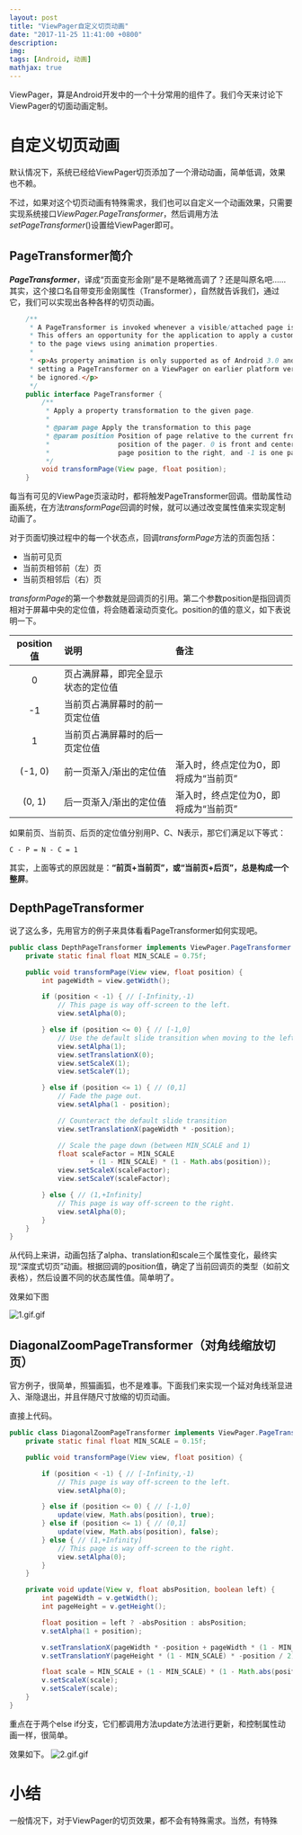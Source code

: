 ```yaml
---
layout: post
title: "ViewPager自定义切页动画"
date: "2017-11-25 11:41:00 +0800"
description:
img: 
tags: [Android, 动画]
mathjax: true
---
```


ViewPager，算是Android开发中的一个十分常用的组件了。我们今天来讨论下ViewPager的切面动画定制。

# 自定义切页动画

默认情况下，系统已经给ViewPager切页添加了一个滑动动画，简单低调，效果也不赖。

不过，如果对这个切页动画有特殊需求，我们也可以自定义一个动画效果，只需要实现系统接口*ViewPager.PageTransformer*，然后调用方法*setPageTransformer*()设置给ViewPager即可。

## PageTransformer简介

***PageTransformer***，译成“页面变形金刚”是不是略微高调了？还是叫原名吧……其实，这个接口名自带变形金刚属性（Transformer），自然就告诉我们，通过它，我们可以实现出各种各样的切页动画。

```java
	/**
     * A PageTransformer is invoked whenever a visible/attached page is scrolled.
     * This offers an opportunity for the application to apply a custom transformation
     * to the page views using animation properties.
     *
     * <p>As property animation is only supported as of Android 3.0 and forward,
     * setting a PageTransformer on a ViewPager on earlier platform versions will
     * be ignored.</p>
     */
    public interface PageTransformer {
        /**
         * Apply a property transformation to the given page.
         *
         * @param page Apply the transformation to this page
         * @param position Position of page relative to the current front-and-center
         *                 position of the pager. 0 is front and center. 1 is one full
         *                 page position to the right, and -1 is one page position to the left.
         */
        void transformPage(View page, float position);
    }
```

每当有可见的ViewPage页滚动时，都将触发PageTransformer回调。借助属性动画系统，在方法*transformPage*回调的时候，就可以通过改变属性值来实现定制动画了。

对于页面切换过程中的每一个状态点，回调*transformPage*方法的页面包括：

- 当前可见页
- 当前页相邻前（左）页
- 当前页相邻后（右）页

*transformPage*的第一个参数就是回调页的引用。第二个参数position是指回调页相对于屏幕中央的定位值，将会随着滚动页变化。position的值的意义，如下表说明一下。

|position值|说明|备注|
|:-:|:-|:-|
|0|页占满屏幕，即完全显示状态的定位值||
|-1|当前页占满屏幕时的前一页定位值||
|1|当前页占满屏幕时的后一页定位值||
|(-1, 0)|前一页渐入/渐出的定位值|渐入时，终点定位为0，即将成为“当前页”|
|(0, 1)|后一页渐入/渐出的定位值|渐入时，终点定位为0，即将成为“当前页”|

如果前页、当前页、后页的定位值分别用P、C、N表示，那它们满足以下等式：

	C - P = N - C = 1

其实，上面等式的原因就是：**“前页+当前页”，或“当前页+后页”，总是构成一个整屏**。


## DepthPageTransformer

说了这么多，先用官方的例子来具体看看PageTransformer如何实现吧。

```java
public class DepthPageTransformer implements ViewPager.PageTransformer {
    private static final float MIN_SCALE = 0.75f;

    public void transformPage(View view, float position) {
        int pageWidth = view.getWidth();

        if (position < -1) { // [-Infinity,-1)
            // This page is way off-screen to the left.
            view.setAlpha(0);

        } else if (position <= 0) { // [-1,0]
            // Use the default slide transition when moving to the left page
            view.setAlpha(1);
            view.setTranslationX(0);
            view.setScaleX(1);
            view.setScaleY(1);

        } else if (position <= 1) { // (0,1]
            // Fade the page out.
            view.setAlpha(1 - position);

            // Counteract the default slide transition
            view.setTranslationX(pageWidth * -position);

            // Scale the page down (between MIN_SCALE and 1)
            float scaleFactor = MIN_SCALE
                    + (1 - MIN_SCALE) * (1 - Math.abs(position));
            view.setScaleX(scaleFactor);
            view.setScaleY(scaleFactor);

        } else { // (1,+Infinity]
            // This page is way off-screen to the right.
            view.setAlpha(0);
        }
    }
}
```

从代码上来讲，动画包括了alpha、translation和scale三个属性变化，最终实现“深度式切页”动画。根据回调的position值，确定了当前回调页的类型（如前文表格），然后设置不同的状态属性值。简单明了。

效果如下图

![1.gif.gif](/assets/post_resources/0401.gif)


## DiagonalZoomPageTransformer（对角线缩放切页）

官方例子，很简单，照猫画狐，也不是难事。下面我们来实现一个延对角线渐显进入、渐隐退出，并且伴随尺寸放缩的切页动画。

直接上代码。

```java
public class DiagonalZoomPageTransformer implements ViewPager.PageTransformer {
    private static final float MIN_SCALE = 0.15f;

    public void transformPage(View view, float position) {

        if (position < -1) { // [-Infinity,-1)
            // This page is way off-screen to the left.
            view.setAlpha(0);

        } else if (position <= 0) { // [-1,0]
            update(view, Math.abs(position), true);
        } else if (position <= 1) { // (0,1]
            update(view, Math.abs(position), false);
        } else { // (1,+Infinity]
            // This page is way off-screen to the right.
            view.setAlpha(0);
        }
    }

    private void update(View v, float absPosition, boolean left) {
        int pageWidth = v.getWidth();
        int pageHeight = v.getHeight();

        float position = left ? -absPosition : absPosition;
        v.setAlpha(1 + position);

        v.setTranslationX(pageWidth * -position + pageWidth * (1 - MIN_SCALE) * position / 2);
        v.setTranslationY(pageHeight * (1 - MIN_SCALE) * -position / 2);

        float scale = MIN_SCALE + (1 - MIN_SCALE) * (1 - Math.abs(position));
        v.setScaleX(scale);
        v.setScaleY(scale);
    }
}
```
重点在于两个else if分支，它们都调用方法update方法进行更新，和控制属性动画一样，很简单。

效果如下。
![2.gif.gif](/assets/post_resources/0402.gif)

# 小结
一般情况下，对于ViewPager的切页效果，都不会有特殊需求。当然，有特殊